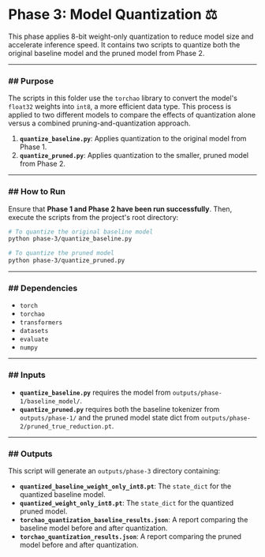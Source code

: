 # Phase 3: Model Quantization ⚖️

This phase applies 8-bit weight-only quantization to reduce model size and accelerate inference speed. It contains two scripts to quantize both the original baseline model and the pruned model from Phase 2.

---

### ## Purpose

The scripts in this folder use the `torchao` library to convert the model's `float32` weights into `int8`, a more efficient data type. This process is applied to two different models to compare the effects of quantization alone versus a combined pruning-and-quantization approach.

1.  **`quantize_baseline.py`**: Applies quantization to the original model from Phase 1.
2.  **`quantize_pruned.py`**: Applies quantization to the smaller, pruned model from Phase 2.

---

### ## How to Run

Ensure that **Phase 1 and Phase 2 have been run successfully**. Then, execute the scripts from the project's root directory:

```bash
# To quantize the original baseline model
python phase-3/quantize_baseline.py

# To quantize the pruned model
python phase-3/quantize_pruned.py
```

---

### ## Dependencies

* `torch`
* `torchao`
* `transformers`
* `datasets`
* `evaluate`
* `numpy`

---

### ## Inputs

* **`quantize_baseline.py`** requires the model from `outputs/phase-1/baseline_model/`.
* **`quantize_pruned.py`** requires both the baseline tokenizer from `outputs/phase-1/` and the pruned model state dict from `outputs/phase-2/pruned_true_reduction.pt`.

---

### ## Outputs

This script will generate an `outputs/phase-3` directory containing:

* **`quantized_baseline_weight_only_int8.pt`**: The `state_dict` for the quantized baseline model.
* **`quantized_weight_only_int8.pt`**: The `state_dict` for the quantized pruned model.
* **`torchao_quantization_baseline_results.json`**: A report comparing the baseline model before and after quantization.
* **`torchao_quantization_results.json`**: A report comparing the pruned model before and after quantization.